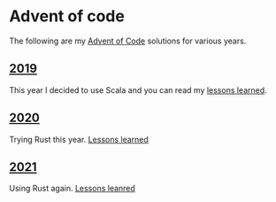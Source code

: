 # Advent of code

The following are my [Advent of Code](https://adventofcode.com/) solutions for various years.

## [2019](https://github.com/volker48/advent-of-code/tree/master/2019)

This year I decided to use Scala and you can read my [lessons learned](2019/README.md).

## [2020](https://github.com/volker48/advent-of-code/tree/master/2020)

Trying Rust this year. [Lessons learned](2020/README.md)

## [2021](https://github.com/volker48/advent-of-code/tree/master/2021)

Using Rust again. [Lessons leanred](2021/README.md)
